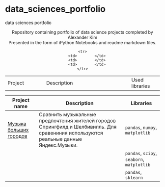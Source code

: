 # data_sciences_portfolio
data sciences portfolio


<p align=center>
Repository containing portfolio of data science projects completed by Alexander Kim <br>
Presented in the form of iPython Notebooks and readme markdown files. <br>

<table width=100% valign=top >
    <tr>
        <td width=25%>Project</td>
        <td>Description</td>
        <td width=20%>Used libraries</td>
    </tr>

    <tr>
        <td>        </td>
        <td>        </td>
        <td>        </td>
    </tr>

</table>


| Project name               | Description                                    | Libraries      |
|----------------------------|------------------------------------------------|----------------|
| [Музыка больших городов]()   |Сравнить музыкальные предпочтения жителей городов Спрингфилд и Шелбивилль. Для сравениния используются реальные данные Яндекс.Музыки.                                                | `pandas`, `numpy`, `matplotlib` |
|              |                                                | `pandas`, `scipy`, `seaborn`, `matplotlib`| 
|              |                                                | `pandas`, `sklearn`|
